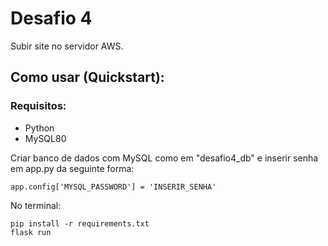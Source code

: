# Desafio 4 
Subir site no servidor AWS.

## Como usar (Quickstart):
### Requisitos:
- Python
- MySQL80

Criar banco de dados com MySQL como em "desafio4_db" e inserir senha em app.py da seguinte forma:

    app.config['MYSQL_PASSWORD'] = 'INSERIR_SENHA'

[//]: # (breaklist)
No terminal:

    pip install -r requirements.txt
    flask run